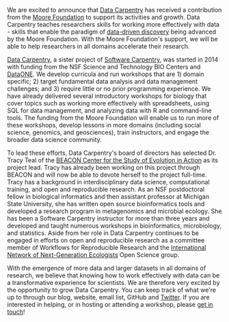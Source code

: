 We are excited to announce that [Data Carpentry](http://www.datacarpentry.org/) has received a contribution from the [Moore Foundation](http://www.moore.org/) to support its activities and growth. Data Carpentry teaches researchers skills for working more effectively with data - skills that enable the paradigm of [data-driven discovery](http://www.moore.org/programs/science/data-driven-discovery) being advanced by the Moore Foundation.  With the Moore Foundation's support, we will be able to help researchers in all domains accelerate their research.

[Data Carpentry](http://www.datacarpentry.org/), a sister project of [Software Carpentry](http://software-carpentry.org), was started in 2014 with funding from the NSF Science and Technology BIO Centers and [DataONE](http://dataone.org).  We develop curricula and run workshops that are 1) domain specific; 2) target fundamental data analysis and data management challenges; and 3) require little or no prior programming experience. We have already delivered several introductory workshops for biology that cover topics such as working more effectively with spreadsheets, using SQL for data management, and analyzing data with R and command-line tools. The funding from the Moore Foundation will enable us to run more of these workshops, develop lessons in more domains (including social science, genomics, and geosciences), train instructors, and engage the broader data science community.

To lead these efforts, Data Carpentry's board of directors has selected Dr. Tracy Teal of the [BEACON Center for the Study of Evolution in Action](http://beacon-center.org) as its project lead. Tracy has already been working on this project through BEACON and will now be able to devote herself to the project full-time. Tracy has a background in interdisciplinary data science, computational training, and open and reproducible research. As an NSF postdoctoral fellow in biological informatics and then assistant professor at Michigan State University, she has written open source bioinformatics tools and developed a research program in metagenomics and microbial ecology. She has been a Software Carpentry instructor for more than three years and developed and taught numerous workshops in bioinformatics, microbiology, and statistics. Aside from her role in Data Carpentry continues to be engaged in efforts on open and reproducible research as a committee member of Workflows for Reproducible Research and the [International Network of Next-Generation Ecologists](http://innge.net/) Open Science group.

With the emergence of more data and larger datasets in all domains of research, we believe that knowing how to work effectively with data can be a transformative experience for scientists. We are therefore very excited by the opportunity to grow Data Carpentry. You can keep track of what we're up to through our blog, website, email list, GitHub and [Twitter](https://twitter.com/datacarpentry).  If you are interested in helping, or in hosting or attending a workshop, please [get in touch](mailto:someone@somewhere.com)!

